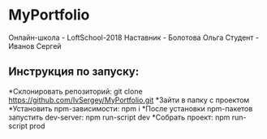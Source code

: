 # MyPortfolio


Онлайн-школа - LoftSchool-2018 
Наставник - Болотова Ольга 
Студент - Иванов Сергей


## Инструкция по запуску:
*Склонировать репозиторий: git clone https://github.com/IvSergey/MyPortfolio.git
*Зайти в папку с проектом
*Установить npm-зависимости: npm i
*После установки npm-пакетов запустить dev-server: npm run-script dev
*Собрать проект: npm run-script prod